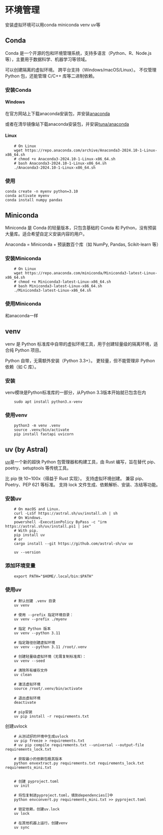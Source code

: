 # 环境管理

安装虚拟环境可以用conda miniconda venv uv等

## Conda

Conda 是一个开源的包和环境管理系统，支持多语言（Python、R、Node.js 等），主要用于数据科学、机器学习等领域。

可以创建隔离的虚拟环境。
跨平台支持（Windows/macOS/Linux）。
不仅管理 Python 包，还能管理 C/C++ 库等二进制依赖。

### 安装Conda

#### Windows

在官方网站上下载anaconda安装包，并安装[anaconda](https://www.anaconda.com/products/individual)

或者在清华镜像站下载anaconda安装包，并安装[tuna/anaconda](https://mirrors.tuna.tsinghua.edu.cn/anaconda/archive/)

#### Linux

        # On Linux
        wget https://repo.anaconda.com/archive/Anaconda3-2024.10-1-Linux-x86_64.sh
        # chmod +x Anaconda3-2024.10-1-Linux-x86_64.sh
        # bash Anaconda3-2024.10-1-Linux-x86_64.sh
        ./Anaconda3-2024.10-1-Linux-x86_64.sh

### 使用

    conda create -n myenv python=3.10
    conda activate myenv
    conda install numpy pandas

## Miniconda

Miniconda 是 Conda 的轻量版本，只包含基础的 Conda 和 Python，没有预装大量库。适合希望自定义安装内容的用户。

Anaconda = Miniconda + 预装数百个库（如 NumPy, Pandas, Scikit-learn 等）

### 安装Miniconda

        # On Linux
        wget https://repo.anaconda.com/miniconda/Miniconda3-latest-Linux-x86_64.sh
        # chmod +x Miniconda3-latest-Linux-x86_64.sh
        # bash Miniconda3-latest-Linux-x86_64.sh
        ./Miniconda3-latest-Linux-x86_64.sh

### 使用Miniconda

和anaconda一样

## venv

venv 是 Python 标准库中自带的虚拟环境工具，用于创建轻量级的隔离环境，适合纯 Python 项目。

Python 自带，无需额外安装（Python 3.3+）。
更轻量，但不能管理非 Python 依赖（如 C 库）。

### 安装

venv模块是Python标准库的一部分，从Python 3.3版本开始就已包含在内

        sudo apt install python3.x-venv

### 使用venv

        python3 -m venv .venv
        source .venv/bin/activate
        pip install fastapi uvicorn

## uv (by Astral)

[uv](https://github.com/astral-sh/uv)是一个新的超快 Python 包管理器和构建工具，由 Rust 编写，旨在替代 pip、poetry、setuptools 等传统工具。

比 pip 快 10~100x（得益于 Rust 实现）。
支持虚拟环境创建。
兼容 pip、Poetry、PEP 621 等标准。
支持 lock 文件生成、依赖解析、安装、冻结等功能。

### 安装uv

        # On macOS and Linux.
        curl -LsSf https://astral.sh/uv/install.sh | sh
        # On Windows.
        powershell -ExecutionPolicy ByPass -c "irm https://astral.sh/uv/install.ps1 | iex"
        # With pip.
        pip install uv
        # or
        cargo install --git https://github.com/astral-sh/uv uv

        uv --version

### 添加环境变量

        export PATH="$HOME/.local/bin:$PATH"

### 使用uv

        # 默认创建 .venv 目录
        uv venv  

        # 使用 --prefix 指定环境目录：
        uv venv --prefix ./myenv

        # 指定 Python 版本
        uv venv --python 3.11  

        # 指定路径创建虚拟环境
        uv venv --python 3.11 /root/.venv

        # 创建轻量级虚拟环境（无需复制标准库）：
        uv venv --seed

        # 清除所有缓存文件
        uv clean  

        # 激活虚拟环境
        source /root/.venv/bin/activate

        # 退出虚拟环境
        deactivate

        # pip安装
        uv pip install -r requirements.txt

创建uvlock

        # 从测试好的环境中生成uvlock
        uv pip freeze > requirements.txt
        # uv pip compile requirements.txt --universal --output-file requirements_lock.txt

        # 获取最小的依赖包极其版本
        python envextract.py requirements.txt requirements_lock.txt requirements_mini.txt

        
        # 创建 pyproject.toml
        uv init
        
        # 将包复制进pyproject.toml，填到dependencies[]中
        python envconvert.py requirements_mini.txt >> pyproject.toml

        # 锁定依赖，创建uv.lock
        uv lock

        # 在其他机器上运行，创建venv
        uv sync
